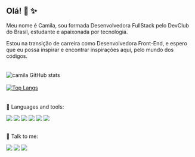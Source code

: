 ## Olá! :wave: :sparkles: 

Meu nome é Camila, sou formada Desenvolvedora FullStack pelo DevClub do Brasil, estudante e apaixonada por tecnologia.

Estou na transição de carreira como Desenvolvedora Front-End, e espero que eu possa inspirar e encontrar inspirações aqui, pelo mundo dos códigos.
<br>
<br>
<br>
![camila GitHub stats](https://github-readme-stats.vercel.app/api?username=camilabfarias&theme=ayu-mirage&_icons=true)
<br>
<br>
[![Top Langs](https://github-readme-stats.vercel.app/api/top-langs/?username=camilabfarias&layout=compact&theme=ayu-mirage&_icons=true)](https://github.com/camilabfarias/github-readme-stats)
<br>
<br>
<br>
:wrench: Languages and tools:
<div style="display: inline_block">
<img src="https://img.shields.io/badge/HTML5-E34F26?style=for-the-badge&logo=html5&logoColor=white">
<img src="https://img.shields.io/badge/CSS3-1572B6?style=for-the-badge&logo=css3&logoColor=white">
<img src="https://img.shields.io/badge/React-20232A?style=for-the-badge&logo=react&logoColor=61DAFB">
<img src="https://img.shields.io/badge/Node.js-43853D?style=for-the-badge&logo=node.js&logoColor=white">
<img src="https://img.shields.io/badge/Netlify-00C7B7?style=for-the-badge&logo=netlify&logoColor=white">
<img src="https://img.shields.io/badge/JavaScript-F7DF1E?style=for-the-badge&logo=javascript&logoColor=black">

</div>
  
  ##
  :speech_balloon: Talk to me:
  <br>
  <div> 
  <a href="https://www.instagram.com/camilabfarias/" target="_blank"><img src="https://img.shields.io/badge/-Instagram-%23E4405F?style=for-the-badge&logo=instagram&logoColor=white" target="_blank"></a>
  <a href = "mailto:camilabuenof@gmail.com"><img src="https://img.shields.io/badge/-Gmail-%23333?style=for-the-badge&logo=gmail&logoColor=white" target="_blank"></a>
  <a href="camila-farias-6b7389139" target="_blank"><img src="https://img.shields.io/badge/-LinkedIn-%230077B5?style=for-the-badge&logo=linkedin&logoColor=white" target="_blank"></a> 

 
</div>
